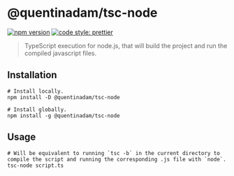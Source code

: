 # @quentinadam/tsc-node

[![npm version](https://img.shields.io/npm/v/@quentinadam/tsc-node.svg?style=flat-square)](https://www.npmjs.com/package/@quentinadam/tsc-node)
[![code style: prettier](https://img.shields.io/badge/code_style-prettier-ff69b4.svg?style=flat-square)](https://prettier.io/)

> TypeScript execution for node.js, that will build the project and run the compiled javascript files.

## Installation

```
# Install locally.
npm install -D @quentinadam/tsc-node

# Install globally.
npm install -g @quentinadam/tsc-node
```

## Usage

```
# Will be equivalent to running `tsc -b` in the current directory to compile the script and running the corresponding .js file with `node`.
tsc-node script.ts
```